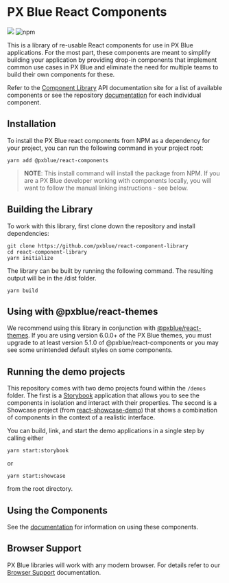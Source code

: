 # PX Blue React Components

[![](https://img.shields.io/circleci/project/github/pxblue/react-component-library/master.svg?style=flat)](https://circleci.com/gh/pxblue/react-component-library/tree/master)
![npm](https://img.shields.io/npm/v/@pxblue/react-components?label=%40pxblue%2Freact-components)

This is a library of re-usable React components for use in PX Blue applications. For the most part, these components are meant to simplify building your application by providing drop-in components that implement common use cases in PX Blue and eliminate the need for multiple teams to build their own components for these.

Refer to the [Component Library](https://pxblue-components.github.io/react/?path=/story/channel-value--with-value) API documentation site for a list of available components or see the repository [documentation](https://github.com/pxblue/react-component-library/tree/dev/docs) for each individual component.

## Installation

To install the PX Blue react components from NPM as a dependency for your project, you can run the following command in your project root:

```shell
yarn add @pxblue/react-components
```

> **NOTE**: This install command will install the package from NPM. If you are a PX Blue developer working with components locally, you will want to follow the manual linking instructions - see below.

## Building the Library

To work with this library, first clone down the repository and install dependencies:

```shell
git clone https://github.com/pxblue/react-component-library
cd react-component-library
yarn initialize
```

The library can be built by running the following command. The resulting output will be in the /dist folder.

```shell
yarn build
```

## Using with @pxblue/react-themes

We recommend using this library in conjunction with [@pxblue/react-themes](https://www.npmjs.com/package/@pxblue/react-themes). If you are using version 6.0.0+ of the PX Blue themes, you must upgrade to at least version 5.1.0 of @pxblue/react-components or you may see some unintended default styles on some components.

## Running the demo projects

This repository comes with two demo projects found within the `/demos` folder.
The first is a [Storybook](https://storybook.js.org/) application that allows you to see the components in isolation and interact with their properties. The second is a Showcase project (from [react-showcase-demo](https://github.com/pxblue/react-showcase-demo)) that shows a combination of components in the context of a realistic interface.

You can build, link, and start the demo applications in a single step by calling either

```shell
yarn start:storybook
```

or

```shell
yarn start:showcase
```

from the root directory.

## Using the Components

See the [documentation](https://github.com/pxblue/react-component-library/tree/dev/docs) for information on using these components.

## Browser Support

PX Blue libraries will work with any modern browser. For details refer to our [Browser Support](https://pxblue.github.io/development/frameworks-web/react#browser-support) documentation.